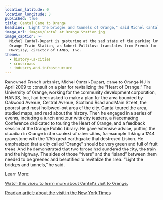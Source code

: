 ```yaml
---
location_latitude: 0
location_longitude: 0
published: true
title: Cantal Came to Orange
headline: 'Light the bridges and tunnels of Orange," said Michel Cantal-Dupart'
image_url: images/Cantal at Orange Station.jpg
image_caption: >-
  Michel Cantal-Dupart is gesturing at the sad state of the parking lot by the
  Orange Train Station, as Robert Fullilove translates from French for Patrick
  Morrissy, director of HANDS, Inc.
themes:
  - history-us-cities
  - crossroads
  - industry-and-infrastructure
---
```

Renowned French urbanist, Michel Cantal-Dupart, came to Orange NJ in April 2009 to consult on a plan for revitalizing the “Heart of Orange.”  The University of Orange, working for the community development corporation, HANDS, Inc, had been asked to make a plan for the area  bounded by Oakwood Avenue, Central Avenue, Scotland Road and Main Street, the poorest and most hollowed-out area of the city.  Cantal toured the area, studied maps, and read about the history.  Then he engaged in a series of events, including a lunch and tour with city leaders, a Placemaking Conference dedicated to touring the Heart of Orange, and a feedback session at the Orange Public Library.  He gave extensive advice, putting the situation in Orange in the context of other cities, for example linking a 1744 gravestone with the 1755 great earthquake that destroyed Lisbon.  He emphasized that a city called “Orange” should be very green and full of fruit trees.  And he demonstrated that two forces had sundered the city, the train and the highway.  The sides of those “rivers” and the “island” between them needed to be greened and beautified to revitalize the area.  “Light the bridges and tunnels,” he said.  


Learn More:  

[Watch this video to learn more about Cantal's visit to Orange.](https://www.youtube.com/watch?v=TjU5ESxFV10&t=3)  

[Read an article about the visit in the New York Times](http://www.nytimes.com/2009/04/19/realestate/19njzo.html)  

